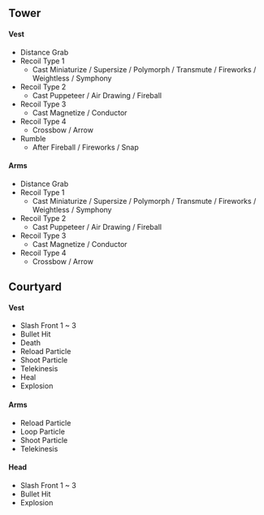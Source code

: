 ## Tower

#### Vest

- Distance Grab
- Recoil Type 1
  - Cast Miniaturize / Supersize / Polymorph / Transmute / Fireworks / Weightless / Symphony
- Recoil Type 2 
  - Cast Puppeteer / Air Drawing / Fireball
- Recoil Type 3
  - Cast Magnetize / Conductor
- Recoil Type 4
  - Crossbow / Arrow
- Rumble
  - After Fireball / Fireworks / Snap

#### Arms

- Distance Grab
- Recoil Type 1
  - Cast Miniaturize / Supersize / Polymorph / Transmute / Fireworks / Weightless / Symphony
- Recoil Type 2
  - Cast Puppeteer / Air Drawing / Fireball
- Recoil Type 3
  - Cast Magnetize / Conductor
- Recoil Type 4
  - Crossbow / Arrow



## Courtyard

#### Vest

- Slash Front 1 ~ 3
- Bullet Hit
- Death
- Reload Particle
- Shoot Particle
- Telekinesis
- Heal
- Explosion

#### Arms

- Reload Particle
- Loop Particle
- Shoot Particle
- Telekinesis

#### Head

- Slash Front 1 ~ 3
- Bullet Hit
- Explosion

